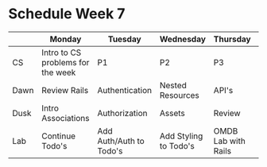 # Schedule Week 7

|| Monday | Tuesday | Wednesday | Thursday | Friday |
|------|------|-------|--------|---------|-------|
| CS | Intro to CS problems for the week | P1 | P2 | P3 | P4 |
| Dawn | Review Rails | Authentication | Nested Resources | API's | Password Reset |
| Dusk | Intro Associations | Authorization | Assets | Review | Lab start |
| Lab | Continue Todo's | Add Auth/Auth to Todo's | Add Styling to Todo's | OMDB Lab with Rails | TDB |
